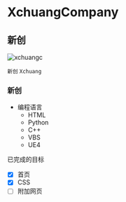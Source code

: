 # XchuangCompany

## 新创

![xchuangc](https://xchuangc.github.io/favicon.ico)

`新创` `Xchuang`

### **新创**

* 编程语言
  * HTML
  * Python
  * C++
  * VBS
  * UE4
  
  
已完成的目标
- [x] 首页
- [x] CSS
- [ ] 附加网页
